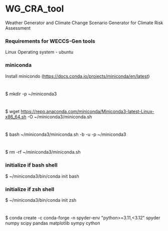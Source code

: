 # WG_CRA_tool
Weather Generator and Climate Change Scenario Generator for Climate Risk Assessment
### Requirements for WECCS-Gen tools
Linux Operating system - ubuntu  
### miniconda 
Install minicondo (https://docs.conda.io/projects/miniconda/en/latest)
   # 
   $ mkdir -p ~/miniconda3
   # 
   $ wget https://repo.anaconda.com/miniconda/Miniconda3-latest-Linux-x86_64.sh -O ~/miniconda3/miniconda.sh
   # 
   $ bash ~/miniconda3/miniconda.sh -b -u -p ~/miniconda3
   # 
   $ rm -rf ~/miniconda3/miniconda.sh
   ### initialize if bash shell ###
   $ ~/miniconda3/bin/conda init bash
   ### initialize if zsh shell ###
   $ ~/miniconda3/bin/conda init zsh
#
$ conda create -c conda-forge -n spyder-env "python>=3.11,<3.12" spyder numpy scipy pandas matplotlib sympy cython

